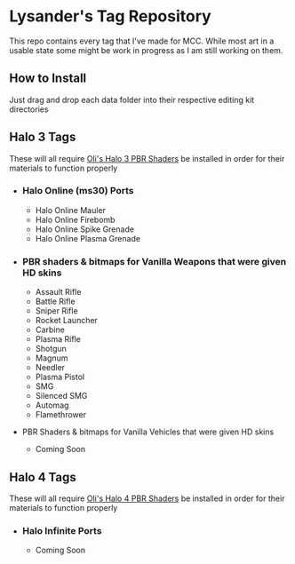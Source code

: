 # **Lysander's Tag Repository**

This repo contains every tag that I've made for MCC. While most art in a usable state some might be work in progress as I am still working on them.

## How to Install

Just drag and drop each data folder into their respective editing kit directories

## **Halo 3 Tags**
These will all require [Oli's Halo 3 PBR Shaders](https://github.com/lolhalolol1/Halo-3-PBR) be installed in order for their materials to function properly

- ### Halo Online (ms30) Ports
  - Halo Online Mauler
  - Halo Online Firebomb
  - Halo Online Spike Grenade
  - Halo Online Plasma Grenade
   
- ### PBR shaders & bitmaps for Vanilla Weapons that were given HD skins
  - Assault Rifle
  - Battle Rifle
  - Sniper Rifle
  - Rocket Launcher
  - Carbine
  - Plasma Rifle
  - Shotgun
  - Magnum
  - Needler
  - Plasma Pistol
  - SMG
  - Silenced SMG
  - Automag
  - Flamethrower
- PBR Shaders & bitmaps for Vanilla Vehicles that were given HD skins
  - Coming Soon

## **Halo 4 Tags**
These will all require [Oli's Halo 4 PBR Shaders](https://github.com/lolhalolol1/Halo-4-PBR) be installed in order for their materials to function properly

- ### Halo Infinite Ports
  - Coming Soon
